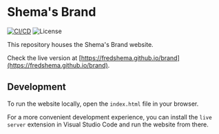 # Shema's Brand

[![CI/CD](https://github.com/fredshema/brand/actions/workflows/static.yml/badge.svg)](https://github.com/fredshema/brand/actions/workflows/static.yml) ![License](https://img.shields.io/github/license/fredshema/brand)

This repository houses the Shema's Brand website.

Check the live version at [https://fredshema.github.io/brand](https://fredshema.github.io/brand).

## Development

To run the website locally, open the `index.html` file in your browser.

For a more convenient development experience, you can install the `live server` extension in Visual Studio Code and run the website from there.